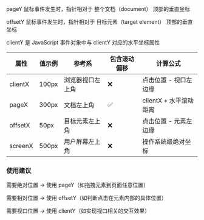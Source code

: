 pageY 鼠标事件发生时，指针相对于 整个文档（document） 顶部的垂直坐标

offsetY 鼠标事件发生时，指针相对于 目标元素（target element） 顶部的垂直坐标

clientY 是 JavaScript 事件对象中与 clientY 对应的水平坐标属性

|**属性**|**值示例**|**参考系**|**包含滚动偏移**|**计算公式**|
|--|--|--|--|--|
|clientX|100px|	浏览器视口左上角|	❌|	点击位置 - 视口左边缘|
|pageX|	300px|	文档左上角|	✅|	clientX + 水平滚动距离|
|offsetX|50px|	目标元素左上角|	❌|	点击位置 - 元素左边缘|
|screenX|500px|	用户屏幕左上角|	❌|	操作系统级绝对坐标|


### 使用建议

需要绝对位置 → 使用 pageY（如拖拽元素到页面任意位置）

需要相对位置 → 使用 offsetY（如判断点击在元素内部的具体位置）

需要视口位置 → 使用 clientY（如实现视口相关的交互效果）

